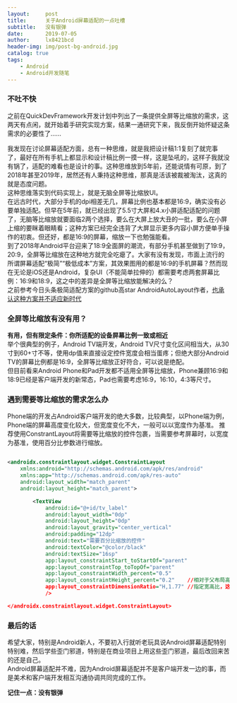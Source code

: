 ```yaml
---
layout:     post
title:      关于Android屏幕适配的一点吐槽
subtitle:   没有银弹
date:       2019-07-05
author:     lx8421bcd
header-img: img/post-bg-android.jpg
catalog: true
tags:
    - Android
    - Android开发随笔
---
```

### 不吐不快
之前在QuickDevFramework开发计划中列出了一条提供全屏等比缩放的需求，这两天有点闲，就开始着手研究实现方案，结果一通研究下来，我反倒开始怀疑这条需求的必要性了……  

我发现在讨论屏幕适配方面，总有一种思维，就是我把设计稿1:1复刻了就完事了，最好在所有手机上都显示和设计稿比例一摸一样，这是坠吼的，这样子我就没有锅了，适配的难看也是设计的事。这种思维放到5年前，还能说情有可原，到了2018年甚至2019年，居然还有人秉持这种思维，那真是活该被裁被淘汰，这真的就是态度问题。  
这种思维落实到代码实现上，就是无脑全屏等比缩放UI。  
在远古时代，大部分手机的dpi相差无几，屏幕比例也基本都是16:9，确实没有必要单独适配。但早在5年前，就已经出现了5.5寸大屏和4.x小屏适配适配的问题了，无脑等比缩放就要面临2两个选择，要么在大屏上放大丑的一批，要么在小屏上缩的要眯着眼睛看；这种方案已经完全违背了大屏显示更多内容小屏方便单手操作的初衷。但还好，都是16:9的屏幕，缩放一下也勉强能看。  
到了2018年Android平台迎来了18:9全面屏的潮流，有部分手机甚至做到了19:9，20:9，全屏等比缩放在这种地方就完全吃瘪了。大家有没有发现，市面上流行的所谓屏幕适配“极简”“极低成本”方案，其效果图用的都是16:9的手机屏幕？然而现在无论是iOS还是Android，复杂UI（不能简单拉伸的）都需要考虑两套屏幕比例：16:9和18:9，这之中的差异是全屏等比缩放能解决的么？  
之前参考今日头条极简适配方案的github高star AndroidAutoLayout作者，[也承认这种方案并不适应新时代](https://juejin.im/post/5da3de99f265da5b5c0906d9)

### 全屏等比缩放有没有用？
__有用，但有限定条件：你所适配的设备屏幕比例一致或相近__  
举个很典型的例子，Android TV端开发，Android TV尺寸变化区间相当大，从30寸到60+寸不等，使用dp值来直接设定控件宽度会相当蛋疼；但绝大部分Android TV的屏幕比例都是16:9，全屏等比缩放正好符合，可以说是绝配。  
但目前看来Android Phone和Pad开发都不适用全屏等比缩放，Phone兼顾16:9和18:9已经是客户端开发的新常态，Pad也需要考虑16:9，16:10，4:3等尺寸。  

### 遇到需要等比缩放的需求怎么办
Phone端的开发占Android客户端开发的绝大多数，比较典型，以Phone端为例，Phone端的屏幕高度变化较大，但宽度变化不大，一般可以以宽度作为基准。
推荐使用ConstrantLayout将需要等比缩放的控件包裹，当需要参考屏幕时，以宽度为基准，使用百分比参数进行缩放。

```xml

<androidx.constraintlayout.widget.ConstraintLayout
    xmlns:android="http://schemas.android.com/apk/res/android"
    xmlns:app="http://schemas.android.com/apk/res-auto"
    android:layout_width="match_parent"
    android:layout_height="match_parent">

        <TextView
            android:id="@+id/tv_label"
            android:layout_width="0dp"
            android:layout_height="0dp"
            android:layout_gravity="center_vertical"
            android:padding="12dp"
            android:text="需要百分比缩放的控件"
            android:textColor="@color/black"
            android:textSize="16sp"
            app:layout_constraintStart_toStartOf="parent"
            app:layout_constraintTop_toTopOf="parent" 
            app:layout_constraintWidth_percent="0.5"
            app:layout_constraintHeight_percent="0.2"    //相对于父布局高度百分比，如果要16:9和18:9显示一致，需要父布局有绝对高度
            app:layout_constraintDimensionRatio="H,1.77" //指定宽高比，这个可以根据确定的宽度动态决定控件高度
            />

</androidx.constraintlayout.widget.ConstraintLayout>   

```

### 最后的话
希望大家，特别是Android新人，不要初入行就听老玩具说Android屏幕适配特别特别难，然后学些歪门邪道，特别是在商业项目上用这些歪门邪道，最后改回来苦的还是自己。  
Android屏幕适配并不难，因为Android屏幕适配并不是客户端开发一边的事，而是美术和客户端开发相互沟通协调共同完成的工作。

__记住一点：没有银弹__